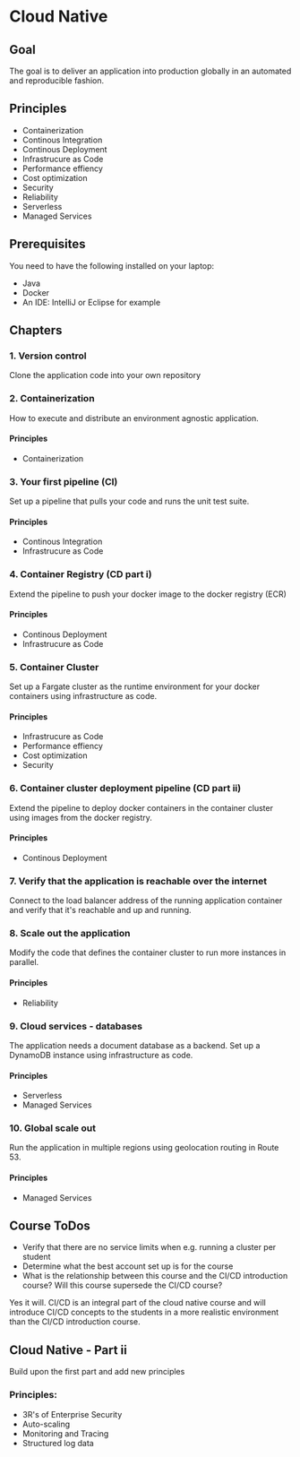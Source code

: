 # Cloud Native

## Goal

The goal is to deliver an application into production globally in an automated and reproducible fashion.

## Principles

- Containerization
- Continous Integration
- Continous Deployment
- Infrastrucure as Code
- Performance effiency
- Cost optimization
- Security
- Reliability
- Serverless
- Managed Services

## Prerequisites

You need to have the following installed on your laptop:

- Java
- Docker
- An IDE: IntelliJ or Eclipse for example

## Chapters

### 1. Version control

Clone the application code into your own repository

### 2. Containerization

How to execute and distribute an environment agnostic application.

#### Principles
- Containerization

### 3. Your first pipeline (CI)

Set up a pipeline that pulls your code and runs the unit test suite.

#### Principles
- Continous Integration
- Infrastrucure as Code

### 4. Container Registry (CD part i)

Extend the pipeline to push your docker image to the docker registry (ECR)

#### Principles
- Continous Deployment
- Infrastrucure as Code

### 5. Container Cluster

Set up a Fargate cluster as the runtime environment for your docker containers using infrastructure as code.

#### Principles
- Infrastrucure as Code
- Performance effiency
- Cost optimization
- Security

### 6. Container cluster deployment pipeline (CD part ii)

Extend the pipeline to deploy docker containers in the container cluster using images from the docker registry.

#### Principles
- Continous Deployment

### 7. Verify that the application is reachable over the internet

Connect to the load balancer address of the running application container and verify that it's reachable and up and running.

### 8. Scale out the application

Modify the code that defines the container cluster to run more instances in parallel.

#### Principles
- Reliability

### 9. Cloud services - databases

The application needs a document database as a backend. Set up a DynamoDB instance using infrastructure as code.

#### Principles
- Serverless
- Managed Services

### 10. Global scale out

Run the application in multiple regions using geolocation routing in Route 53.

#### Principles
- Managed Services

## Course ToDos

- Verify that there are no service limits when e.g. running a cluster per student
- Determine what the best account set up is for the course
- What is the relationship between this course and the CI/CD introduction course? Will this course supersede the CI/CD course?

Yes it will. CI/CD is an integral part of the cloud native course and will introduce CI/CD concepts to the students in a more realistic environment than the CI/CD introduction course.

## Cloud Native - Part ii

Build upon the first part and add new principles

### Principles:
- 3R's of Enterprise Security
- Auto-scaling
- Monitoring and Tracing
- Structured log data
